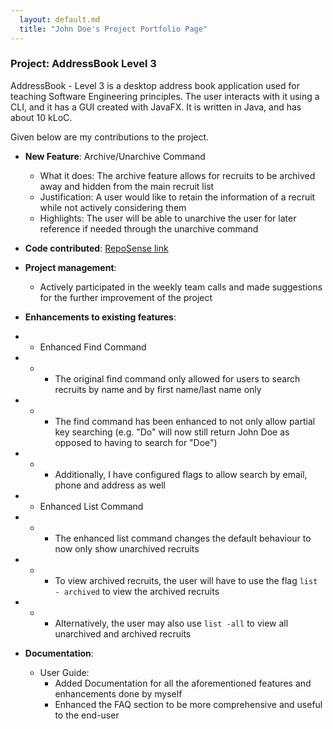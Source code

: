 ```yaml
---
  layout: default.md
  title: "John Doe's Project Portfolio Page"
---
```


### Project: AddressBook Level 3

AddressBook - Level 3 is a desktop address book application used for teaching Software Engineering principles. The user interacts with it using a CLI, and it has a GUI created with JavaFX. It is written in Java, and has about 10 kLoC.

Given below are my contributions to the project.

* **New Feature**: Archive/Unarchive Command
  * What it does: The archive feature allows for recruits to be archived away and hidden from the main recruit list
  * Justification: A user would like to retain the information of a recruit while not actively considering them
  * Highlights: The user will be able to unarchive the user for later reference if needed through the unarchive command

* **Code contributed**: [RepoSense link]()

* **Project management**:
  * Actively participated in the weekly team calls and made suggestions for the further improvement of the project


* **Enhancements to existing features**:
* * Enhanced Find Command
* * * The original find command only allowed for users to search recruits by name and by first name/last name only
* * * The find command has been enhanced to not only allow partial key searching (e.g. "Do" will now still return John Doe as opposed to having to search for "Doe")
* * * Additionally, I have configured flags to allow search by email, phone and address as well


* * Enhanced List Command
* * * The enhanced list command changes the default behaviour to now only show unarchived recruits
* * * To view archived recruits, the user will have to use the flag `list - archived` to view the archived recruits
* * * Alternatively, the user may also use `list -all` to view all unarchived and archived recruits


* **Documentation**:
  * User Guide:
    * Added Documentation for all the aforementioned features and enhancements done by myself
    * Enhanced the FAQ section to be more comprehensive and useful to the end-user
